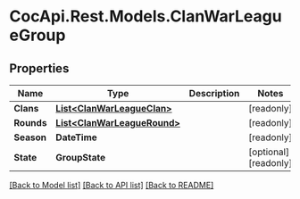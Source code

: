 # CocApi.Rest.Models.ClanWarLeagueGroup

## Properties

Name | Type | Description | Notes
------------ | ------------- | ------------- | -------------
**Clans** | [**List&lt;ClanWarLeagueClan&gt;**](ClanWarLeagueClan.md) |  | [readonly] 
**Rounds** | [**List&lt;ClanWarLeagueRound&gt;**](ClanWarLeagueRound.md) |  | [readonly] 
**Season** | **DateTime** |  | [readonly] 
**State** | **GroupState** |  | [optional] [readonly] 

[[Back to Model list]](../../README.md#documentation-for-models) [[Back to API list]](../../README.md#documentation-for-api-endpoints) [[Back to README]](../../README.md)


